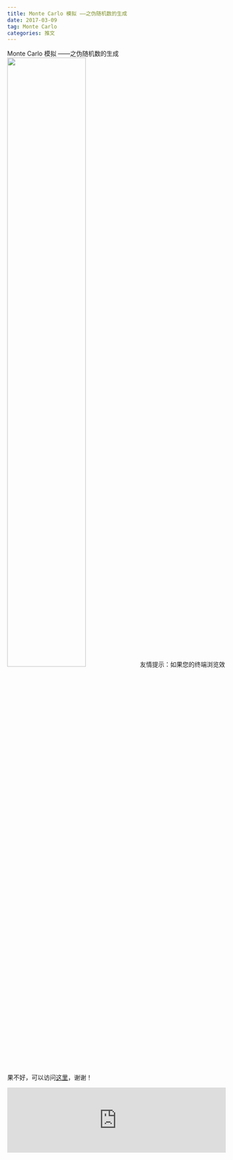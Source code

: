 ```yaml
---
title: Monte Carlo 模拟 ——之伪随机数的生成
date: 2017-03-09
tag: Monte Carlo
categories: 推文
---
```

Monte Carlo 模拟 ——之伪随机数的生成
<img src="http://mmbiz.qpic.cn/mmbiz_jpg/ACviaWTBFxhZicKianHyJYWYGAY28sZvLGdfA8xdAHQzYaMSlj8ib6ibf8Wqvw46rUwzmy9Z69nmfDW6zO4IJdZorHQ/0?wx_fmt.jpeg" style="width: 60%; height: auto;"/><!--more-->
友情提示：如果您的终端浏览效果不好，可以访问[这里](https://stata-club.github.io/stata_article/2017-03-09.html)，谢谢！
<iframe src="https://stata-club.github.io/stata_article/2017-03-09.html" id="iframepage" frameborder="0" scrolling="no" marginheight="0" marginwidth="0" width="100%" onLoad="iFrameHeight()"></iframe>
<script type="text/javascript" language="javascript">
function iFrameHeight() {
var ifm= document.getElementById("iframepage");
var subWeb = document.frames ? document.frames["iframepage"].document : ifm.contentDocument;   
if(ifm != null && subWeb != null) {
 ifm.height = subWeb.body.scrollHeight;
} 
} 
</script> 